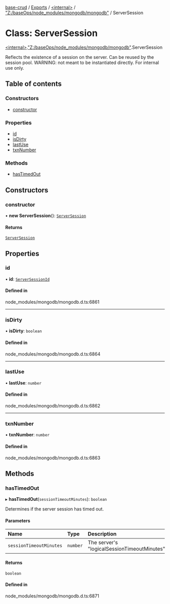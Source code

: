 [base-crud](../README.md) / [Exports](../modules.md) / [\<internal\>](../modules/internal_.md) / ["Z:/baseOps/node\_modules/mongodb/mongodb"](../modules/internal_._Z__baseOps_node_modules_mongodb_mongodb_.md) / ServerSession

# Class: ServerSession

[\<internal\>](../modules/internal_.md).["Z:/baseOps/node\_modules/mongodb/mongodb"](../modules/internal_._Z__baseOps_node_modules_mongodb_mongodb_.md).ServerSession

Reflects the existence of a session on the server. Can be reused by the session pool.
WARNING: not meant to be instantiated directly. For internal use only.

## Table of contents

### Constructors

- [constructor](internal_._Z__baseOps_node_modules_mongodb_mongodb_.ServerSession.md#constructor)

### Properties

- [id](internal_._Z__baseOps_node_modules_mongodb_mongodb_.ServerSession.md#id)
- [isDirty](internal_._Z__baseOps_node_modules_mongodb_mongodb_.ServerSession.md#isdirty)
- [lastUse](internal_._Z__baseOps_node_modules_mongodb_mongodb_.ServerSession.md#lastuse)
- [txnNumber](internal_._Z__baseOps_node_modules_mongodb_mongodb_.ServerSession.md#txnnumber)

### Methods

- [hasTimedOut](internal_._Z__baseOps_node_modules_mongodb_mongodb_.ServerSession.md#hastimedout)

## Constructors

### constructor

• **new ServerSession**(): [`ServerSession`](internal_._Z__baseOps_node_modules_mongodb_mongodb_.ServerSession.md)

#### Returns

[`ServerSession`](internal_._Z__baseOps_node_modules_mongodb_mongodb_.ServerSession.md)

## Properties

### id

• **id**: [`ServerSessionId`](../modules/internal_._Z__baseOps_node_modules_mongodb_mongodb_.md#serversessionid)

#### Defined in

node_modules/mongodb/mongodb.d.ts:6861

___

### isDirty

• **isDirty**: `boolean`

#### Defined in

node_modules/mongodb/mongodb.d.ts:6864

___

### lastUse

• **lastUse**: `number`

#### Defined in

node_modules/mongodb/mongodb.d.ts:6862

___

### txnNumber

• **txnNumber**: `number`

#### Defined in

node_modules/mongodb/mongodb.d.ts:6863

## Methods

### hasTimedOut

▸ **hasTimedOut**(`sessionTimeoutMinutes`): `boolean`

Determines if the server session has timed out.

#### Parameters

| Name | Type | Description |
| :------ | :------ | :------ |
| `sessionTimeoutMinutes` | `number` | The server's "logicalSessionTimeoutMinutes" |

#### Returns

`boolean`

#### Defined in

node_modules/mongodb/mongodb.d.ts:6871
